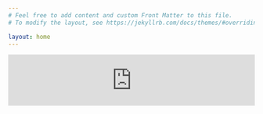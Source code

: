 ```yaml
---
# Feel free to add content and custom Front Matter to this file.
# To modify the layout, see https://jekyllrb.com/docs/themes/#overriding-theme-defaults

layout: home
---
```

<iframe width="100%" height="105" frameborder="0"
  src="https://observablehq.com/embed/bfa439efbeb8411b?cells=cars"></iframe>
